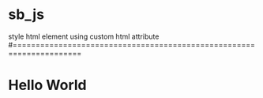 # sb_js
style html element using custom html attribute
#=====================================================================
<html>
<head>
  <title>sb_js</title>
 </head>
 <body>
 
   <h1 class="sb_js" fg="red" fs="20px" hoverfg="blue">Hello World</h1>

 </body 
 </html>
  <script src="CDN LINK HERE"></script>
